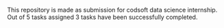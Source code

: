 This repository is made as submission for codsoft data science internship. Out of 5 tasks assigned 3 tasks have been successfully completed.
